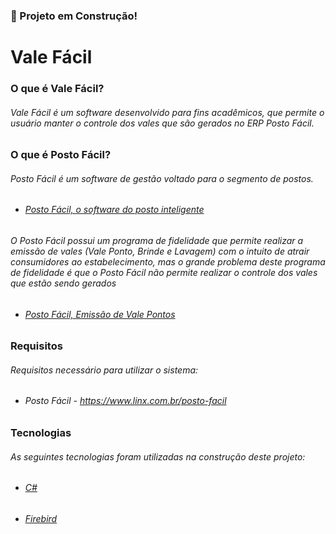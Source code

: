 ### 🚧 Projeto em Construção!

# Vale Fácil

### O que é Vale Fácil?

###### Vale Fácil é um software desenvolvido para fins acadêmicos, que permite o usuário manter o controle dos vales que são gerados no ERP Posto Fácil.

### O que é Posto Fácil?

###### Posto Fácil é um software de gestão voltado para o segmento de postos.

- ###### [Posto Fácil, o software do posto inteligente](https://youtu.be/dIkYSVDhDxo)

###### O Posto Fácil possui um programa de fidelidade que permite realizar a emissão de vales (Vale Ponto, Brinde e Lavagem) com o intuito de atrair consumidores ao estabelecimento, mas o grande problema deste programa de fidelidade é que o Posto Fácil não permite realizar o controle dos vales que estão sendo gerados

- ###### [Posto Fácil, Emissão de Vale Pontos](https://share.linx.com.br/pages/viewpage.action?pageId=27131284)

   
##   
   
### Requisitos   

###### Requisitos necessário para utilizar o sistema:
 
- ###### Posto Fácil - https://www.linx.com.br/posto-facil

##  
   
### Tecnologias   
      
###### As seguintes tecnologias foram utilizadas na construção deste projeto:
    
- ###### [C#](https://docs.microsoft.com/pt-br/dotnet/csharp/)
- ###### [Firebird](https://www.firebirdsql.org/en/documentation/)

##
